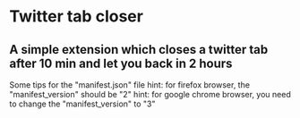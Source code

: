 # Twitter tab closer

## A simple extension which closes a twitter tab after 10 min and let you back in 2 hours

 Some tips for the "manifest.json" file
 hint: for firefox browser, the "manifest_version" should be "2"
 hint: for google chrome browser, you need to change the "manifest_version" to "3"
